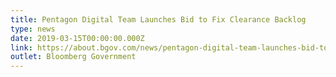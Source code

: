 ```yaml
---
title: Pentagon Digital Team Launches Bid to Fix Clearance Backlog
type: news
date: 2019-03-15T00:00:00.000Z
link: https://about.bgov.com/news/pentagon-digital-team-launches-bid-to-fix-clearance-backlog/
outlet: Bloomberg Government
---
```

